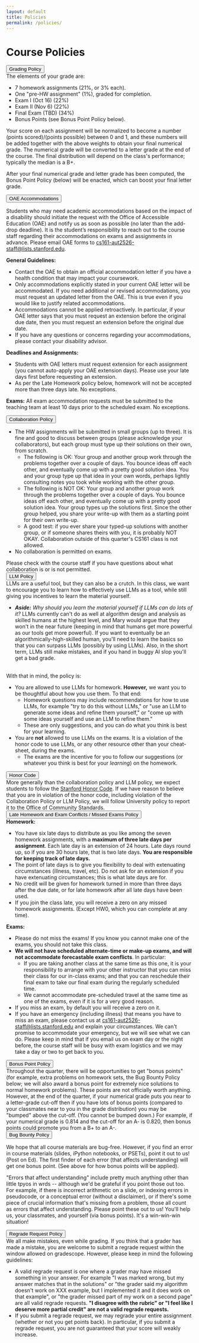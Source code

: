 ```yaml
---
layout: default
title: Policies
permalink: /policies/
---
```


# Course Policies


<div class="card mb-3">
    <div class="card-header">
      <button class="btn btn-link text-decoration-none"
              type="button"
              data-bs-toggle="collapse"
              data-bs-target="#grading"
              aria-expanded="false"
              aria-controls="grading">
        Grading Policy
      </button>
    </div>
    <div id="grading" class="collapse">
      <div class="card-body">
	The elements of your grade are:
	<ul>
		<li> 7 homework assignments (21%, or 3% each).</li>
		<li> One "pre-HW assignment" (1%), graded for completion.</li>
		<li> Exam I (Oct 16) (22%)</li>
		<li> Exam II (Nov 6) (22%)</li>
		<li> Final Exam (TBD) (34%)</li>
                <li> Bonus Points (see Bonus Point Policy below).</li>
	</ul>

Your score on each assignment will be normalized to become a number (points scored)/(points possible) between 0 and 1, and these numbers will be added together with the above weights to obtain your final numerical grade. The numerical grade will be converted to a letter grade at the end of the course. The final distribution will depend on the class's performance; typically the median is a B+.

After your final numerical grade and letter grade has been computed, the Bonus Point Policy (below) will be enacted, which can boost your final letter grade.
      </div>
    </div>
  </div>

<div class="card mb-3">
    <div class="card-header">
      <button class="btn btn-link text-decoration-none"
              type="button"
              data-bs-toggle="collapse"
              data-bs-target="#accom"
              aria-expanded="false"
              aria-controls="accom">
      OAE Accommodations
	</button>
    </div>
    <div id="accom" class="collapse">
      <div class="card-body">
<p>
Students who may need academic accommodations based on the impact of a disability should initiate the request with the Office of Accessible Education (OAE) and notify us as soon as possible (no later than the add-drop deadline). It is the student’s responsibility to reach out to the course staff regarding their accommodations on exams and assignments in advance. Please email OAE forms to <a href="mailto:cs161-aut2526-staff@lists.stanford.edu">cs161-aut2526-staff@lists.stanford.edu</a>.
</p>


<p>
<b>General Guidelines:</b>
<ul><li>
Contact the OAE to obtain an official accommodation letter if you have a health condition that may impact your coursework.
</li><li>
Only accommodations explicitly stated in your current OAE letter will be accommodated.
If you need additional or revised accommodations, you must request an updated letter from the OAE.  This is true even if you would like to justify related accommodations.
</li><li>
Accommodations cannot be applied retroactively.  In particular, if your OAE letter says that you must request an extension before the original due date, then you must request an extension before the original due date.
</li><li>
If you have any questions or concerns regarding your accommodations, please contact your disability advisor.
</li></ul>
</p><p> 
<b>Deadlines and Assignments:</b>
<ul><li>Students with OAE letters must request extension for each assignment (you cannot auto-apply your OAE extension days).  Please use your late days first before requesting an extension.
</li><li>
As per the Late Homework policy below, homework will not be accepted more than three days late.  No exceptions.
</li></ul>
</p><p> 
<b>Exams:</b>
All exam accommodation requests must be submitted to the teaching team at least 10 days prior to the scheduled exam. No exceptions.
</p>
    </div>
  </div>
      </div>


 <div class="card mb-3">
    <div class="card-header">
      <button class="btn btn-link text-decoration-none"
              type="button"
              data-bs-toggle="collapse"
              data-bs-target="#collab"
              aria-expanded="false"
              aria-controls="collab">
        Collaboration Policy
      </button>
    </div>
    <div id="collab" class="collapse">
      <div class="card-body">
<ul>
<li>The HW assignments will be submitted in small groups (up to three). It is fine and good to discuss between groups (please acknowledge your collaborators), but each group must type up their solutions on their own, from scratch.
	<ul>
	<li>The following is OK: Your group and another group work through the problems together over a couple of days. You bounce ideas off each other, and eventually come up with a pretty good solution idea. You and your group type up that idea in your own words, perhaps lightly consulting notes you took while working with the other group.</li>
	<li>The following is NOT OK: Your group and another group work through the problems together over a couple of days. You bounce ideas off each other, and eventually come up with a pretty good solution idea. Your group types up the solutions first. Since the other group helped, you share your write-up with them as a starting point for their own write-up.</li>
	<li>A good test: if you ever share your typed-up solutions with another group, or if someone shares theirs with you, it is probably NOT OKAY.
Collaboration outside of this quarter's CS161 class is not allowed.</li>
	</ul>
</li>
<li>
No collaboration is permitted on exams.      
</li>
</ul>
Please check with the course staff if you have questions about what collaboration is or is not permitted.
</div>
</div>
</div>
 

<div class="card mb-3">
    <div class="card-header">
      <button class="btn btn-link text-decoration-none"
              type="button"
              data-bs-toggle="collapse"
              data-bs-target="#llm"
              aria-expanded="false"
              aria-controls="llm">
        LLM Policy
      </button>
    </div>
    <div id="llm" class="collapse">
      <div class="card-body">
LLMs are a useful tool, but they can also be a crutch.  In this class, we want to encourage you to learn how to effectively use LLMs as a tool, while still giving you incentives to learn the material yourself.  
<br>
<ul><li> <i> <b>Aside:</b> Why should you learn the material yourself if LLMs can do lots of it? </i> LLMs currently can't do as well at algorithm design and analysis as skilled humans at the highest level, and Mary would argue that they won't in the near future (keeping in mind that humans get more powerful as our tools get more powerful).  If you want to eventually be an algorithmically-high-skilled human, you'll need to learn the basics so that you can surpass LLMs (possibly by using LLMs).  Also, in the short term, LLMs still make mistakes, and if you hand in buggy AI slop you'll get a bad grade.
</li></ul>
<br>
With that in mind, the policy is:
<ul>
<li> You are allowed to use LLMs for homework. <b>However,</b> we want you to be thoughtful about how you use them.  To that end:
<ul><li>Homework questions may include recommendations for how to use LLMs, for example "try to do this without LLMs," or "use an LLM to generate some ideas and refine them yourself," or "come up with some ideas yourself and use an LLM to refine them."  </li>
<li>These are only suggestions, and you can do what you think is best for your learning.</li>
</ul></li>
<li> You are <b>not</b> allowed to use LLMs on the exams.  It is a violation of the honor code to use LLMs, or any other resource other than your cheat-sheet, during the exams.
	<ul>
	<li>The exams are the incentive for you to follow our suggestions (or whatever you think is best for your <i>learning</i>) on the homework.</li>
	</ul></li>
</ul>
</div>
</div>
</div>
  
<div class="card mb-3">
    <div class="card-header">
      <button class="btn btn-link text-decoration-none"
              type="button"
              data-bs-toggle="collapse"
              data-bs-target="#honor"
              aria-expanded="false"
              aria-controls="honor">
        Honor Code
      </button>
    </div>
    <div id="honor" class="collapse">
      <div class="card-body">
	More generally than the collaboration policy and LLM policy, we expect students to follow the <a href="https://communitystandards.stanford.edu/policies-guidance/honor-code">Stanford Honor Code</a>.  If we have reason to believe that you are in violation of the honor code, including violation of the Collaboration Policy or LLM Policy, we will follow University policy to report it to the Office of Community Standards.
      </div>
    </div>
  </div>

<div class="card mb-3">
    <div class="card-header">
      <button class="btn btn-link text-decoration-none"
              type="button"
              data-bs-toggle="collapse"
              data-bs-target="#missed"
              aria-expanded="false"
              aria-controls="missed">
        Late Homework and Exam Conflicts / Missed Exams Policy
      </button>
    </div>
    <div id="missed" class="collapse">
      <div class="card-body">
	<b>Homework:</b>
	<ul>
		<li> You have six late days to distribute as you like among the seven homework assignments, with a <b>maximum of three late days per assignment</b>. Each late day is an extension of 24 hours.  Late days round up, so if you are 30 hours late, that is two late days.  <b>You are responsible for keeping track of late days.</b></li>
		<li> The point of late days is to give you flexibility to deal with extenuating circumstances (illness, travel, etc). Do not ask for an extension if you have extenuating circumstances; this is what late days are for.</li>
		<li> No credit will be given for homework turned in more than three days after the due date, or for late homework after all late days have been used.</li>
		<li> If you join the class late, you will receive a zero on any missed homework assignments.  (Except HW0, which you can complete at any time).</li>
	</ul>
	<b>Exams:</b>
	<ul>
		<li> Please do not miss the exams!  If you know you cannot make one of the exams, you should not take this class.</li>
 <li><b>We will not have scheduled alternate-time or make-up exams, and will not accommodate forecastable exam conflicts</b>. In particular:
<ul>
<li> If you are taking another class at the same time as this one, it is your responsibility to arrange with your other instructor that you can miss their class for our in-class exams; and that you can reschedule their final exam to take our final exam during the regularly scheduled time.</li>
<li> We cannot accommodate pre-scheduled travel at the same time as one of the exams, even if it is for a very good reason.</li>
</ul>
</li>
<li> If you miss an exam, by default you will receive a zero on it.</li>
		<li> If you have an emergency (including illness) that means you have to miss an exam, please contact us at <a href="emailto:cs161-aut2526-staff@lists.stanford.edu">cs161-aut2526-staff@lists.stanford.edu</a> and explain your circumstances.  We can't promise to accommodate your emergency, but we will see what we can do.  Please keep in mind that if you email us on exam day or the night before, the course staff will be busy with exam logistics and we may take a day or two to get back to you.</li>
	</ul>
      </div>
    </div>
  </div>

<div class="card mb-3">
    <div class="card-header">
      <button class="btn btn-link text-decoration-none"
              type="button"
              data-bs-toggle="collapse"
              data-bs-target="#bonus"
              aria-expanded="false"
              aria-controls="bonus">
        Bonus Point Policy
      </button>
    </div>
    <div id="bonus" class="collapse">
      <div class="card-body">
Throughout the quarter, there will be opportunities to get "bonus points" (for example, extra problems on homework sets, the Bug Bounty Policy below; we will also award a bonus point for extremely nice solutions to normal homework problems). These points are not officially worth anything. However, at the end of the quarter, if your numerical grade puts you near to a letter-grade cut-off then if you have lots of bonus points (compared to your classmates near to you in the grade distribution) you may be "bumped" above the cut-off. (You cannot be bumped down.) For example, if your numerical grade is 0.814 and the cut-off for an A- is 0.820, then bonus points could promote you from a B+ to an A-.
      </div>
    </div>
  </div>

<div class="card mb-3">
    <div class="card-header">
      <button class="btn btn-link text-decoration-none"
              type="button"
              data-bs-toggle="collapse"
              data-bs-target="#bug"
              aria-expanded="false"
              aria-controls="bug">
        Bug Bounty Policy
      </button>
    </div>
    <div id="bug" class="collapse">
      <div class="card-body">
<p> We hope that all course materials are bug-free. However, if you find an error in course materials (slides, iPython notebooks, or PSETs), point it out to us! (Post on Ed). The first finder of each error (that affects understanding) will get one bonus point. (See above for how bonus points will be applied).</p>
<p>
"Errors that affect understanding" include pretty much anything other than little tpyos in wrds -- although we'd be grateful if you point those out too. For example, if there is incorrect arithmetic on a slide, or indexing errors in pseudocode, or a conceptual error (without a disclaimer), or if there's some piece of crucial information that's missing from a problem, those all count as errors that affect understanding. Please point these out to us! You'll help us, your classmates, and yourself (via bonus points). It's a win-win-win situation!
</p>
      </div>
    </div>
  </div>

<div class="card mb-3">
    <div class="card-header">
      <button class="btn btn-link text-decoration-none"
              type="button"
              data-bs-toggle="collapse"
              data-bs-target="#regrade"
              aria-expanded="false"
              aria-controls="regrade">
        Regrade Request Policy
      </button>
    </div>
    <div id="regrade" class="collapse">
      <div class="card-body">
We all make mistakes, even while grading.  If you think that a grader has made a mistake, you are welcome to submit a regrade request within the window allowed on gradescope.  However, please keep in mind the following guidelines:
<ul>
	<li> A valid regrade request is one where a grader may have missed something in your answer.  For example "I was marked wrong, but my answer matches that in the solutions" or "the grader said my algorithm doesn't work on XXX example, but I implemented it and it does work on that example", or "the grader missed part of my work on a second page" are all valid regrade requests.  <b>"I disagree with the rubric" or "I feel like I deserve more partial credit" are not a valid regrade requests.</b></li>
	<li> If you submit a regrade request, we may regrade your entire assignment (whether or not you get points back).   In particular, if you submit a regrade request, you are not guaranteed that your score will weakly increase.</li>
</ul>
      </div>
    </div>
  </div>

